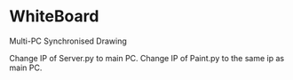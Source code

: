# WhiteBoard
Multi-PC Synchronised Drawing

Change IP of Server.py to main PC.
Change IP of Paint.py to the same ip as main PC.
